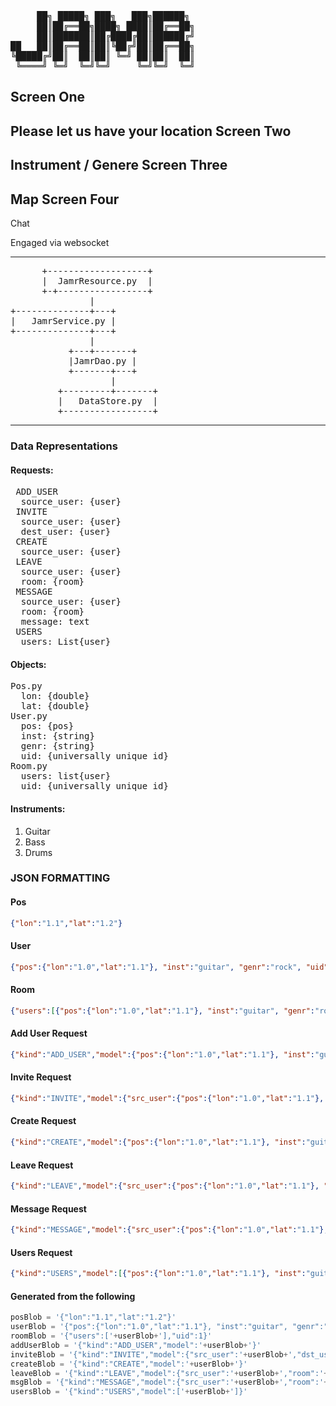 <pre>
     ██╗ █████╗ ███╗   ███╗██████╗ 
     ██║██╔══██╗████╗ ████║██╔══██╗
     ██║███████║██╔████╔██║██████╔╝
██   ██║██╔══██║██║╚██╔╝██║██╔══██╗
╚█████╔╝██║  ██║██║ ╚═╝ ██║██║  ██║
 ╚════╝ ╚═╝  ╚═╝╚═╝     ╚═╝╚═╝  ╚═╝
</pre>
Screen One
-----------
Please let us have your location
Screen Two
-----------
Instrument / Genere
Screen Three
-----------
Map
Screen Four
-----------
Chat

   Engaged via websocket 

------------------------------------------------
<pre>
      +-------------------+
      |  JamrResource.py  |
      +-+-----------------+
               |                                                                 
+--------------+---+                                                  
|   JamrService.py |
+--------------+---+                             
               |                                      
           +---+-------+                                            
           |JamrDao.py |                              
           +-------+---+                              
                   |                                  
         +---------+-------+              
         |   DataStore.py  |              
         +-----------------+
</pre>
-----------------------------------
### Data Representations

#### Requests:
<pre>
 ADD_USER
  source_user: {user}
 INVITE
  source_user: {user}
  dest_user: {user}
 CREATE
  source_user: {user}
 LEAVE
  source_user: {user}
  room: {room}
 MESSAGE
  source_user: {user}
  room: {room}
  message: text
 USERS
  users: List{user}
</pre>
#### Objects:
<pre>
Pos.py
  lon: {double}
  lat: {double}
User.py
  pos: {pos}
  inst: {string}
  genr: {string}
  uid: {universally unique id}
Room.py
  users: list{user}
  uid: {universally unique id}
</pre>

#### Instruments:
1. Guitar
2. Bass
3. Drums

### JSON FORMATTING
#### Pos
```json
{"lon":"1.1","lat":"1.2"}
```
#### User
```json
{"pos":{"lon":"1.0","lat":"1.1"}, "inst":"guitar", "genr":"rock", "uid":"1"}
```
#### Room
```json
{"users":[{"pos":{"lon":"1.0","lat":"1.1"}, "inst":"guitar", "genr":"rock", "uid":"1"}],"uid":1}
```
#### Add User Request
```json
{"kind":"ADD_USER","model":{"pos":{"lon":"1.0","lat":"1.1"}, "inst":"guitar", "genr":"rock", "uid":"1"}}
```
#### Invite Request
```json
{"kind":"INVITE","model":{"src_user":{"pos":{"lon":"1.0","lat":"1.1"}, "inst":"guitar", "genr":"rock", "uid":"1"},"dst_user":{"pos":{"lon":"1.0","lat":"1.1"}, "inst":"guitar", "genr":"rock", "uid":"1"}}}
```
#### Create Request
```json
{"kind":"CREATE","model":{"pos":{"lon":"1.0","lat":"1.1"}, "inst":"guitar", "genr":"rock", "uid":"1"}}
```
#### Leave Request
```json
{"kind":"LEAVE","model":{"src_user":{"pos":{"lon":"1.0","lat":"1.1"}, "inst":"guitar", "genr":"rock", "uid":"1"},"room":{"users":[{"pos":{"lon":"1.0","lat":"1.1"}, "inst":"guitar", "genr":"rock", "uid":"1"}],"uid":1}}}
```
#### Message Request
```json
{"kind":"MESSAGE","model":{"src_user":{"pos":{"lon":"1.0","lat":"1.1"}, "inst":"guitar", "genr":"rock", "uid":"1"},"room":{"users":[{"pos":{"lon":"1.0","lat":"1.1"}, "inst":"guitar", "genr":"rock", "uid":"1"}],"uid":1}, "msg":"text"}}
```
#### Users Request 
```json
{"kind":"USERS","model":[{"pos":{"lon":"1.0","lat":"1.1"}, "inst":"guitar", "genr":"rock", "uid":"1"}]}
```
#### Generated from the following
```python
posBlob = '{"lon":"1.1","lat":"1.2"}'
userBlob = '{"pos":{"lon":"1.0","lat":"1.1"}, "inst":"guitar", "genr":"rock", "uid":"1"}'
roomBlob = '{"users":['+userBlob+'],"uid":1}'
addUserBlob = '{"kind":"ADD_USER","model":'+userBlob+'}'
inviteBlob = '{"kind":"INVITE","model":{"src_user":'+userBlob+',"dst_user":'+userBlob+'}}'
createBlob = '{"kind":"CREATE","model":'+userBlob+'}'
leaveBlob = '{"kind":"LEAVE","model":{"src_user":'+userBlob+',"room":'+roomBlob+'}}'
msgBlob = '{"kind":"MESSAGE","model":{"src_user":'+userBlob+',"room":'+roomBlob+', "msg":"text"}}'
usersBlob = '{"kind":"USERS","model":['+userBlob+']}'
```


















